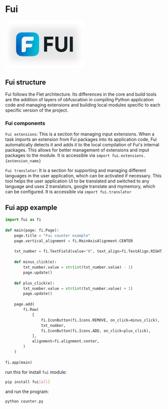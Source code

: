 # Fui

<img src="media/loading-animation.png" width="50%"/>

## Fui structure
Fui follows the Flet architecture. Its differences in the core and build tools are the addition of layers of obfuscation in compiling Python application code and managing extensions and building local modules specific to each specific version of the project.
### Fui components
``Fui extensions``: This is a section for managing input extensions. When a task imports an extension from Fui packages into its application code, Fui automatically detects it and adds it to the local compilation of Fui's internal packages. This allows for better management of extensions and input packages to the module. It is accessible via `import fui.extensions.{extension_name}`


``Fui translator``: It is a section for supporting and managing different languages ​​in the user application, which can be activated if necessary. This tool helps the user application UI to be translated and switched to any language and uses 2 translators, google translate and mymemory, which can be configured. It is accessible via `import fui.translator`

## Fui app example

```python title="counter.py"
import fui as fi

def main(page: fi.Page):
    page.title = "Fui counter example"
    page.vertical_alignment = fi.MainAxisAlignment.CENTER

    txt_number = fi.TextField(value="0", text_align=fi.TextAlign.RIGHT, width=100)

    def minus_click(e):
        txt_number.value = str(int(txt_number.value) - 1)
        page.update()

    def plus_click(e):
        txt_number.value = str(int(txt_number.value) + 1)
        page.update()

    page.add(
        fi.Row(
            [
                fi.IconButton(fi.Icons.REMOVE, on_click=minus_click),
                txt_number,
                fi.IconButton(fi.Icons.ADD, on_click=plus_click),
            ],
            alignment=fi.alignment.center,
        )
    )

fi.app(main)
```

run this for install `fui` module:

```bash
pip install fui[all]
```

and run the program:

```bash
python counter.py
```

